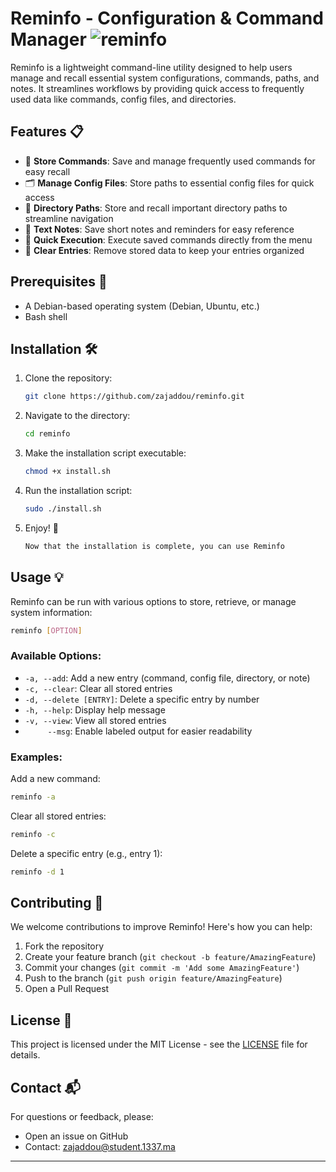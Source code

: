 # Reminfo - Configuration & Command Manager ![reminfo](https://img.shields.io/badge/Reminfo-Tool-blue)

Reminfo is a lightweight command-line utility designed to help users manage and recall essential system configurations, commands, paths, and notes. It streamlines workflows by providing quick access to frequently used data like commands, config files, and directories.

## Features 📋

- 📂 **Store Commands**: Save and manage frequently used commands for easy recall
- 🗂️ **Manage Config Files**: Store paths to essential config files for quick access
- 💾 **Directory Paths**: Store and recall important directory paths to streamline navigation
- 📝 **Text Notes**: Save short notes and reminders for easy reference
- 🚀 **Quick Execution**: Execute saved commands directly from the menu
- 🧹 **Clear Entries**: Remove stored data to keep your entries organized

## Prerequisites 📝

- A Debian-based operating system (Debian, Ubuntu, etc.)
- Bash shell

## Installation 🛠️

1. Clone the repository:
   ```bash
   git clone https://github.com/zajaddou/reminfo.git
   ```

2. Navigate to the directory:
   ```bash
   cd reminfo
   ```

3. Make the installation script executable:
   ```bash
   chmod +x install.sh
   ```

4. Run the installation script:
   ```bash
   sudo ./install.sh
   ```

5. Enjoy! 🎉
   ```bash
   Now that the installation is complete, you can use Reminfo
   ```

## Usage 💡

Reminfo can be run with various options to store, retrieve, or manage system information:

```bash
reminfo [OPTION]
```

### Available Options:

- `-a, --add`: Add a new entry (command, config file, directory, or note)
- `-c, --clear`: Clear all stored entries
- `-d, --delete [ENTRY]`: Delete a specific entry by number
- `-h, --help`: Display help message
- `-v, --view`: View all stored entries
- `     --msg`: Enable labeled output for easier readability

### Examples:

Add a new command:
```bash
reminfo -a
```

Clear all stored entries:
```bash
reminfo -c
```

Delete a specific entry (e.g., entry 1):
```bash
reminfo -d 1
```

## Contributing 🤝

We welcome contributions to improve Reminfo! Here's how you can help:

1. Fork the repository
2. Create your feature branch (`git checkout -b feature/AmazingFeature`)
3. Commit your changes (`git commit -m 'Add some AmazingFeature'`)
4. Push to the branch (`git push origin feature/AmazingFeature`)
5. Open a Pull Request

## License 📝

This project is licensed under the MIT License - see the [LICENSE](LICENSE) file for details.

## Contact 📬

For questions or feedback, please:
- Open an issue on GitHub
- Contact: zajaddou@student.1337.ma

--- 